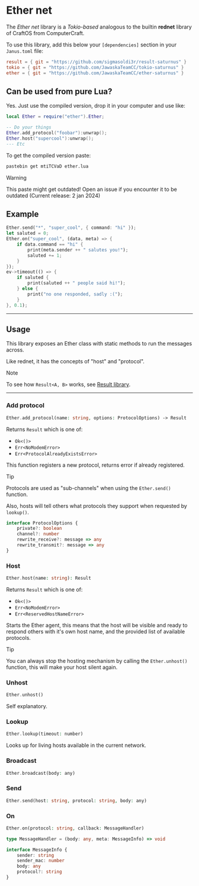 # Ether net

The _Ether net_ library is a _Tokio-based_ analogous to the
builtin **rednet** library of CraftOS from ComputerCraft.

To use this library, add this below your `[dependencies]`
section in your `Janus.toml` file:

```toml
result = { git = "https://github.com/sigmasoldi3r/result-saturnus" }
tokio = { git = "https://github.com/JawaskaTeamCC/tokio-saturnus" }
ether = { git = "https://github.com/JawaskaTeamCC/ether-saturnus" }
```

## Can be used from pure Lua?

Yes. Just use the compiled version, drop it in your computer
and use like:

```lua
local Ether = require("ether").Ether;

-- Do your things
Ether.add_protocol("foobar"):unwrap();
Ether.host("supercool"):unwrap();
--- Etc
```

To get the compiled version paste:

```sh
pastebin get mtiTCVaD ether.lua
```

> [!WARNING]
> This paste might get outdated! Open an issue if you
> encounter it to be outdated (Current release: 2 jan 2024)

## Example

```rs
Ether.send("*", "super_cool", { command: "hi" });
let saluted = 0;
Ether.on("super_cool", (data, meta) => {
    if data.command == "hi" {
        print(meta.sender ++ " salutes you!");
        saluted += 1;
    }
});
ev->timeout(() => {
    if saluted {
        print(saluted ++ " people said hi!");
    } else {
        print("no one responded, sadly :(");
    }
}, 0.1);
```

---

## Usage

This library exposes an Ether class with static methods to run
the messages across.

Like rednet, it has the concepts of "host" and "protocol".

> [!NOTE]
> To see how `Result<A, B>` works, see [Result library](https://github.com/sigmasoldi3r/result-saturnus).

---

### Add protocol

```php
Ether.add_protocol(name: string, options: ProtocolOptions) -> Result
```

Returns `Result` which is one of:
- `Ok<()>`
- `Err<NoModemError>`
- `Err<ProtocolAlreadyExistsError>`

This function registers a new protocol, returns error if already registered.

> [!TIP]
> Protocols are used as "sub-channels" when using the `Ether.send()`
> function.

Also, hosts will tell others what protocols they support when
requested by `lookup()`.

```ts
interface ProtocolOptions {
    private?: boolean
    channel?: number
    rewrite_receive?: message => any
    rewrite_transmit?: message => any
}
```

### Host

```php
Ether.host(name: string): Result
```

Returns `Result` which is one of:
- `Ok<()>`
- `Err<NoModemError>`
- `Err<ReservedHostNameError>`

Starts the Ether agent, this means that the host will be visible
and ready to respond others with it's own host name, and the
provided list of available protocols.

> [!TIP]
> You can always stop the hosting mechanism by calling the
> `Ether.unhost()` function, this will make your host silent again.

### Unhost

```php
Ether.unhost()
```

Self explanatory.

### Lookup

```php
Ether.lookup(timeout: number)
```

Looks up for living hosts available in the current network.

### Broadcast

```php
Ether.broadcast(body: any)
```

### Send

```php
Ether.send(host: string, protocol: string, body: any)
```

### On

```php
Ether.on(protocol: string, callback: MessageHandler)
```

```ts
type MessageHandler = (body: any, meta: MessageInfo) => void
```

```ts
interface MessageInfo {
    sender: string
    sender_mac: number
    body: any
    protocol?: string
}
```
